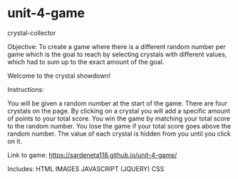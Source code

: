 # unit-4-game
crystal-collector

Objective: To create a game where there is a different random number per game which is the goal to reach by selecting crystals with different values, which had to sum up to the exact amount of the goal.


Welcome to the crystal showdown!

Instructions:

You will be given a random number at the start of the game. There are four crystals on the page. By clicking on a crystal you will add a specific amount of points to your total score. You win the game by matching your total score to the random number. You lose the game if your total score goes above the random number. The value of each crystal is hidden from you until you click on it.

Link to game: https://sardeneta118.github.io/unit-4-game/

Includes:
HTML
IMAGES
JAVASCRIPT (JQUERY)
CSS